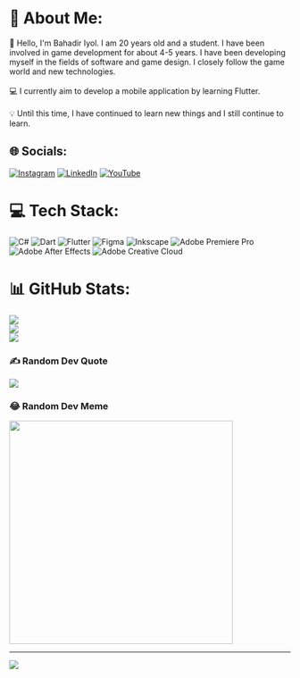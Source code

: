 # 💫 About Me:
👋 Hello, I'm Bahadir Iyol. I am 20 years old and a student. I have been involved in game development for about 4-5 years. I have been developing myself in the fields of software and game design. I closely follow the game world and new technologies.<br><br>💻 I currently aim to develop a mobile application by learning Flutter.<br><br>💡 Until this time, I have continued to learn new things and I still continue to learn.


## 🌐 Socials:
[![Instagram](https://img.shields.io/badge/Instagram-%23E4405F.svg?logo=Instagram&logoColor=white)](https://instagram.com/bhdr_iyol) [![LinkedIn](https://img.shields.io/badge/LinkedIn-%230077B5.svg?logo=linkedin&logoColor=white)](https://linkedin.com/in/bahadiriyol) [![YouTube](https://img.shields.io/badge/YouTube-%23FF0000.svg?logo=YouTube&logoColor=white)](https://youtube.com/@bhdriyol) 

# 💻 Tech Stack:
![C#](https://img.shields.io/badge/c%23-%23239120.svg?style=for-the-badge&logo=csharp&logoColor=white) ![Dart](https://img.shields.io/badge/dart-%230175C2.svg?style=for-the-badge&logo=dart&logoColor=white) ![Flutter](https://img.shields.io/badge/Flutter-%2302569B.svg?style=for-the-badge&logo=Flutter&logoColor=white) ![Figma](https://img.shields.io/badge/figma-%23F24E1E.svg?style=for-the-badge&logo=figma&logoColor=white) ![Inkscape](https://img.shields.io/badge/Inkscape-e0e0e0?style=for-the-badge&logo=inkscape&logoColor=080A13) ![Adobe Premiere Pro](https://img.shields.io/badge/Adobe%20Premiere%20Pro-9999FF.svg?style=for-the-badge&logo=Adobe%20Premiere%20Pro&logoColor=white) ![Adobe After Effects](https://img.shields.io/badge/Adobe%20After%20Effects-9999FF.svg?style=for-the-badge&logo=Adobe%20After%20Effects&logoColor=white) ![Adobe Creative Cloud](https://img.shields.io/badge/Adobe%20Creative%20Cloud-DA1F26.svg?style=for-the-badge&logo=Adobe%20Creative%20Cloud&logoColor=white)
# 📊 GitHub Stats:
![](https://github-readme-stats.vercel.app/api?username=bhdriyol&theme=dracula&hide_border=false&include_all_commits=true&count_private=true)<br/>
![](https://github-readme-streak-stats.herokuapp.com/?user=bhdriyol&theme=dracula&hide_border=false)<br/>
![](https://github-readme-stats.vercel.app/api/top-langs/?username=bhdriyol&theme=dracula&hide_border=false&include_all_commits=true&count_private=true&layout=compact)

### ✍️ Random Dev Quote
![](https://quotes-github-readme.vercel.app/api?type=horizontal&theme=tokyonight)

### 😂 Random Dev Meme
<img src='https://randommeme-five.vercel.app/' style="height: 400px;"/>

---
[![](https://visitcount.itsvg.in/api?id=bhdriyol&icon=2&color=0)](https://visitcount.itsvg.in)
